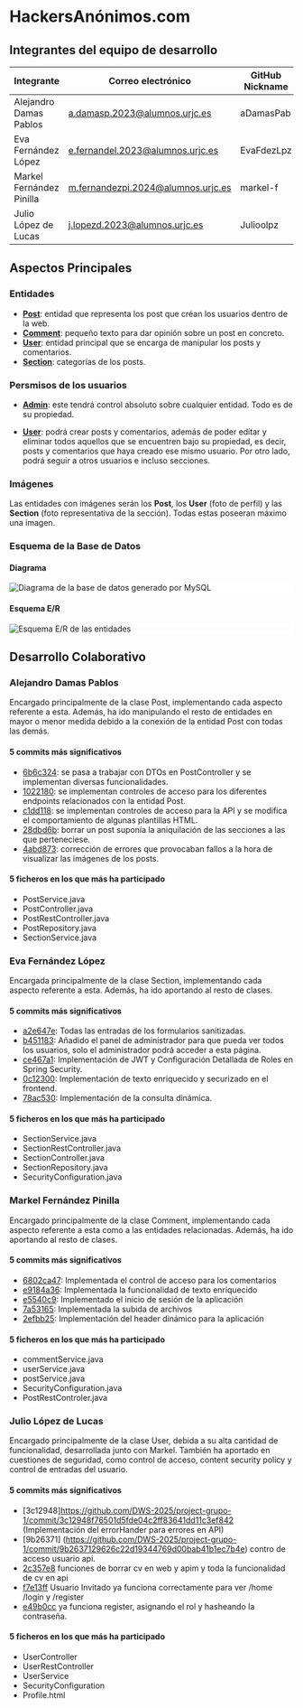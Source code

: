 # HackersAnónimos.com

## Integrantes del equipo de desarrollo
| Integrante               | Correo electrónico                 | GitHub Nickname |
|--------------------------|------------------------------------|-----------------|
| Alejandro Damas Pablos   | a.damasp.2023@alumnos.urjc.es      | aDamasPab       |
| Eva Fernández López      | e.fernandel.2023@alumnos.urjc.es   | EvaFdezLpz      |
| Markel Fernández Pinilla | m.fernandezpi.2024@alumnos.urjc.es | markel-f        |
| Julio López de Lucas     | j.lopezd.2023@alumnos.urjc.es      | Julioolpz       |

## Aspectos Principales

### Entidades
- **<u>Post</u>**: entidad que representa los post que créan los usuarios dentro de la web.
- **<u>Comment</u>**: pequeño texto para dar opinión sobre un post en concreto.
- **<u>User</u>**: entidad principal que se encarga de manipular los posts y comentarios.
- **<u>Section</u>**: categorías de los posts.

### Persmisos de los usuarios

- **<u>Admin</u>**: este tendrá control absoluto sobre cualquier entidad. Todo es de su propiedad.

- **<u>User</u>**: podrá crear posts y comentarios, además de poder editar y eliminar todos aquellos que se encuentren bajo su propiedad, es decir, posts y comentarios que haya creado ese mismo usuario. Por otro lado, podrá seguir a otros usuarios e incluso secciones.

### Imágenes
Las entidades con imágenes serán los **Post**, los **User** (foto de perfil) y las **Section** (foto representativa de la sección). Todas estas poseeran máximo una imagen.

### Esquema de la Base de Datos

#### Diagrama 
<img src="Diagrama MySQL.svg" alt="Diagrama de la base de datos generado por MySQL" style="background-color:white; display:block; margin:auto; max-width: 800pxs">

#### Esquema E/R
<img src="Esquema ER.svg" alt="Esquema E/R de las entidades" style="background-color:white; display:block; margin:auto; max-width: 800px">

## Desarrollo Colaborativo

### Alejandro Damas Pablos
Encargado principalmente de la clase Post, implementando cada aspecto referente a esta. Además, ha ido manipulando el resto de entidades en mayor o menor medida debido a la conexión de la entidad Post con todas las demás.

#### 5 commits más significativos
- [6b6c324](https://github.com/DWS-2025/project-grupo-1/commit/6b6c3240326a7ff946ae521ac0a7ae7a67f06393): se pasa a trabajar con DTOs en PostController y se implementan diversas funcionalidades.
- [1022180](https://github.com/DWS-2025/project-grupo-1/commit/1022180acca0da6b279753f7569b58c67ce55879): se implementan controles de acceso para los diferentes endpoints relacionados con la entidad Post.
- [c1dd118](https://github.com/DWS-2025/project-grupo-1/commit/c1dd1184a0e4ada0bf6729e47d54e80c89771179): se implementan controles de acceso para la API y se modifica el comportamiento de algunas plantillas HTML.
- [28dbd6b](https://github.com/DWS-2025/project-grupo-1/commit/28dbd6b50b4438b5af016ff4e7c2432e352ec82b): borrar un post suponía la aniquilación de las secciones a las que perteneciese.
- [4abd873](https://github.com/DWS-2025/project-grupo-1/commit/4abd8730ee5409c113fdc6a59ed6d53dbd576dab): corrección de errores que provocaban fallos a la hora de visualizar las imágenes de los posts.

#### 5 ficheros en los que más ha participado
- PostService.java
- PostController.java
- PostRestController.java
- PostRepository.java
- SectionService.java

### Eva Fernández López
Encargada principalmente de la clase Section, implementando cada aspecto referente a esta. Además, ha ido aportando al resto de clases.

#### 5 commits más significativos
- [a2e647e](https://github.com/DWS-2025/project-grupo-1/commit/a2e647e484bcc8488691687a1e7ed37b3ab54007): Todas las entradas de los formularios sanitizadas.
- [b451183](https://github.com/DWS-2025/project-grupo-1/commit/b4511839b35c825199d79a65aed4a9c990bfd35d): Añadido el panel de administrador para que pueda ver todos los usuarios, solo el administrador podrá acceder a esta página.
- [ce467a1](https://github.com/DWS-2025/project-grupo-1/commit/ce467a10b8f21ef96a40e4fe3f083c64ce69dd10): Implementación de JWT y Configuración Detallada de Roles en Spring Security. 
- [0c12300](https://github.com/DWS-2025/project-grupo-1/commit/0c1230081c4b10d19d47b58353dc487fe2f3033b): Implementación de texto enriquecido y securizado en el frontend.
- [78ac530](https://github.com/DWS-2025/project-grupo-1/commit/78ac530723c9456de044ef6581cabc0e0d14234a): Implementación de la consulta dinámica.

#### 5 ficheros en los que más ha participado
- SectionService.java
- SectionRestController.java
- SectionController.java
- SectionRepository.java
- SecurityConfiguration.java

### Markel Fernández Pinilla
Encargado principalmente de la clase Comment, implementando cada aspecto referente a esta como a las entidades relacionadas. Además, ha ido aportando al resto de clases.

#### 5 commits más significativos
- [6802ca47](https://github.com/DWS-2025/project-grupo-1/commit/6802ca47c5e80803acd4a22095f4bcbc2e92e0cd): Implementada el control de acceso para los comentarios
- [e9184a36](https://github.com/DWS-2025/project-grupo-1/commit/e9184a36ef6f2b2ba3de3347e45def28f7ee6ca9): Implementada la funcionalidad de texto enriquecido
- [e5540c9](https://github.com/DWS-2025/project-grupo-1/commit/e5540c923d7f6603b0185426d5a91001098aa8e8): Implementado el inicio de sesión de la aplicación
- [7a53165](https://github.com/DWS-2025/project-grupo-1/commit/7a53165b47cb4a7660fb11a6439ab3605322fe62): Implementada la subida de archivos
- [2efbb25](https://github.com/DWS-2025/project-grupo-1/commit/2efbb25469aa3212d95e1a769e18819d8aeecb5d): Implementación del header dinámico para la aplicación

#### 5 ficheros en los que más ha participado
- commentService.java
- userService.java
- postService.java
- SecurityConfiguration.java
- PostRestControler.java

### Julio López de Lucas
Encargado principalmente de la clase User, debida a su alta cantidad de funcionalidad, desarrollada junto con Markel. 
También ha aportado en cuestiones de seguridad, como control de acceso, content security policy y control de entradas del usuario.

#### 5 commits más significativos
- [3c12948]https://github.com/DWS-2025/project-grupo-1/commit/3c12948f76501d5fde04c2ff83641dd11c3ef842 (Implementación del errorHander para errores en API)
- [9b26371] (https://github.com/DWS-2025/project-grupo-1/commit/9b2637129626c22d19344769d00bab41b1ec7b4e) contro de acceso usuario api.
- [2c357e8](https://github.com/DWS-2025/project-grupo-1/commit/2c357e8056b61d70eb1c4b71abd09d45c78b01e1) funciones de borrar cv en web y apim y toda la funcionalidad de cv en api
- [f7e13ff](https://github.com/DWS-2025/project-grupo-1/commit/f7e13ffa22a007e8f71cd7b643449bb8f6984ae9) Usuario Invitado ya funciona correctamente para ver /home /login y /register
- [e49b0cc](https://github.com/DWS-2025/project-grupo-1/commit/e49b0cce0cd40c6d21fb3d3bdfa38b6bac449ce5) ya funciona register, asignando el rol y hasheando la contraseña.

#### 5 ficheros en los que más ha participado
- UserController
- UserRestController
- UserService  
- SecurityConfiguration
- Profile.html